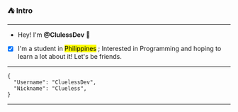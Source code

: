 ### ⛺ Intro
---
- Hey! I'm **@ClulessDev** 👀
 - [x] I'm a student in <mark>Philippines</mark> ; Interested in Programming and hoping to learn a lot about it! Let's be friends. 
---
```
{
  "Username": "CluelessDev",
  "Nickname": "Clueless",
}
```
---


